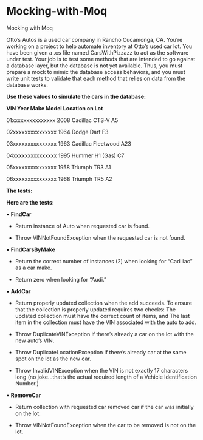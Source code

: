 # Mocking-with-Moq
Mocking with Moq

Otto’s Autos is a used car company in Rancho Cucamonga, CA.  You’re working on a project to help automate inventory at Otto’s used car lot.
You have been given a .cs file named CarsWithPizzazz to act as the software under test.  Your job is to test some methods that are intended to go against a database layer, but the database is not yet available.  Thus, you must prepare a mock to mimic the database access behaviors, and you must write unit tests to validate that each method that relies on data from the database works.

**Use these values to simulate the cars in the database:**

**VIN	Year	Make	Model	Location on Lot**

01xxxxxxxxxxxxxxx	2008	Cadillac	CTS-V	A5

02xxxxxxxxxxxxxxx	1964	Dodge	Dart	F3

03xxxxxxxxxxxxxxx	1963	Cadillac	Fleetwood	A23

04xxxxxxxxxxxxxxx	1995	Hummer	H1 (Gas)	C7

05xxxxxxxxxxxxxxx	1958	Triumph	TR3	A1

06xxxxxxxxxxxxxxx	1968	Triumph	TR5	A2



**The tests:**

**Here are the tests:**

•	**FindCar**

-	Return instance of Auto when requested car is found.

-	Throw VINNotFoundException when the requested car is not found.

•	**FindCarsByMake**

-	Return the correct number of instances (2) when looking for “Cadillac” as a car make.

-	Return zero when looking for “Audi.”

•	**AddCar**

-	Return properly updated collection when the add succeeds.  To ensure that the collection is properly updated requires two checks:
	The updated collection must have the correct count of items, and
	The last item in the collection must have the VIN associated with the auto to add.
 
-	Throw DuplicateVINException if there’s already a car on the lot with the new auto’s VIN.

-	Throw DuplicateLocationException if there’s already car at the same spot on the lot as the new car.

-	Throw InvalidVINException when the VIN is not exactly 17 characters long (no joke…that’s the actual required length of a Vehicle Identification Number.) 

•	**RemoveCar**

-	Return collection with requested car removed car if the car was initially on the lot.  

-	Throw VINNotFoundException when the car to be removed is not on the lot.
 

